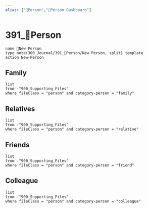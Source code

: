 ```yaml
---
alias: ["👤Person","👤Person Dashboard"]
---
```


# 391_👤Person

```button
name 👤New Person
type note(300_Journal/391_👤Person/New Person, split) template
action New-Person
```
##  Family
```dataview
list 
from -"900_Supporting_Files"  
where fileClass = "person" and category-person = "family"
```  
##  Relatives
```dataview
list 
from -"900_Supporting_Files"  
where fileClass = "person" and category-person = "relative"
```  
##  Friends
```dataview
list 
from -"900_Supporting_Files"  
where fileClass = "person" and category-person = "friend"
```   
##  Colleague
```dataview
list 
from -"900_Supporting_Files"  
where fileClass = "person" and category-person = "colleague"
```  